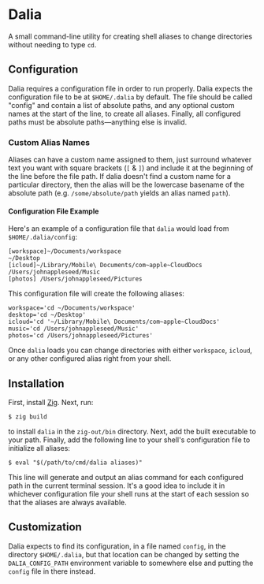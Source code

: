 # Dalia

A small command-line utility for creating shell aliases to change directories without needing to type `cd`.

## Configuration

Dalia requires a configuration file in order to run properly. Dalia expects the configuration file to be at
`$HOME/.dalia`
by default. The file should be called "config" and contain a list of absolute paths, and any optional custom names at
the start of the line, to create all aliases. Finally, all configured paths must be absolute paths&mdash;anything else
is invalid.

### Custom Alias Names

Aliases can have a custom name assigned to them, just surround whatever text you want with square brackets (`[` & `]`)
and include it at the beginning of the line before the file path. If dalia doesn't find a custom name for a particular
directory, then the alias will be the lowercase basename of the absolute path (e.g. `/some/absolute/path` yields an
alias named `path`).

#### Configuration File Example

Here's an example of a configuration file that `dalia` would load from `$HOME/.dalia/config`:

```
[workspace]~/Documents/workspace
~/Desktop
[icloud]~/Library/Mobile\ Documents/com~apple~CloudDocs
/Users/johnappleseed/Music
[photos] /Users/johnappleseed/Pictures
```

This configuration file will create the following aliases:

```
workspace='cd ~/Documents/workspace'
desktop='cd ~/Desktop'
icloud='cd '~/Library/Mobile\ Documents/com~apple~CloudDocs'
music='cd /Users/johnappleseed/Music'
photos='cd /Users/johnappleseed/Pictures'
```

Once `dalia` loads you can change directories with either `workspace`, `icloud`, or any other configured alias
right from your shell.

## Installation

First, install [Zig](https://ziglang.org/download/). Next, run:

```
$ zig build
```

to install `dalia` in the `zig-out/bin` directory. Next, add the built executable to your path. Finally, add the
following line to your shell's configuration file to initialize all aliases:

```
$ eval "$(/path/to/cmd/dalia aliases)"
```

This line will generate and output an alias command for each configured path in the current terminal session.
It's a good idea to include it in whichever configuration file your shell runs at the start of each session so
that the aliases are always available.

## Customization

Dalia expects to find its configuration, in a file named `config`, in the directory `$HOME/.dalia`, but
that location can be changed by setting the `DALIA_CONFIG_PATH` environment variable to somewhere
else and putting the `config` file in there instead.
